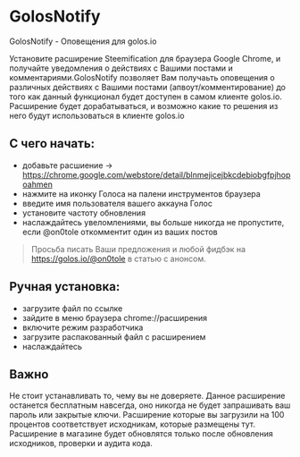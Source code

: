 # GolosNotify

GolosNotify - Оповещения для golos.io

Установите расширение Steemification для браузера Google Chrome, и получайте уведомления о  действиях с Вашими постами и комментариями.GolosNotify позволяет Вам получаьть оповещения о различных действиях с Вашими постами (апвоут/комментирование) до того как данный функционал будет доступен в самом клиенте golos.io. Расширение будет дорабатываться, и возможно какие то решения из него будут использоваться в клиенте golos.io

## С чего начать:

* добавьте расшиение -> https://chrome.google.com/webstore/detail/blnmejicejbkcdebiobgfpjhopoahmen
* нажмите на иконку Голоса на палени инструментов браузера
* введите имя пользователя вашего аккауна Голос
* установите частоту обновления
* наслаждайтесь увеломлениями, вы больше никогда не пропустите, если @on0tole откомментит один из ваших постов

>Просьба писать Ваши предложения и любой фидбэк на https://golos.io/@on0tole в статью с анонсом.

## Ручная установка:

* загрузите файл по ссылке
* зайдите в меню браузера chrome://расширения
* включите режим разработчика
* загрузите распакованный файл с расширением 
* наслаждайтесь

## Важно

Не стоит устанавливать то, чему вы не доверяете. Данное расширение останется бесплатным навсегда, оно никогда не будет запрашивать ваш пароль или закрытые ключи. Расширение которые вы загрузили на 100 процентов соответствует исходникам, которые размещены тут. Расширение в магазине будет обновлятся только после обновления исходников, проверки и аудита кода.
